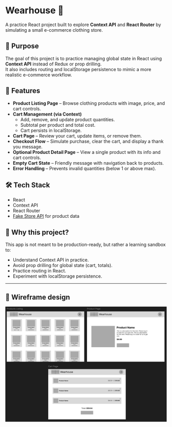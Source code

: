 # Wearhouse 🛒

A practice React project built to explore **Context API** and **React Router** by simulating a small e-commerce clothing store.

## 📖 Purpose

The goal of this project is to practice managing global state in React using **Context API** instead of Redux or prop drilling.  
It also includes routing and localStorage persistence to mimic a more realistic e-commerce workflow.

## 🎯 Features

- **Product Listing Page** – Browse clothing products with image, price, and cart controls.
- **Cart Management (via Context)**
  - Add, remove, and update product quantities.
  - Subtotal per product and total cost.
  - Cart persists in localStorage.
- **Cart Page** – Review your cart, update items, or remove them.
- **Checkout Flow** – Simulate purchase, clear the cart, and display a thank you message.
- **Optional Product Detail Page** – View a single product with its info and cart controls.
- **Empty Cart State** – Friendly message with navigation back to products.
- **Error Handling** – Prevents invalid quantities (below 1 or above max).

## 🛠️ Tech Stack

- React
- Context API
- React Router
- [Fake Store API](https://fakestoreapi.com/) for product data

## 🚀 Why this project?

This app is not meant to be production-ready, but rather a learning sandbox to:

- Understand Context API in practice.
- Avoid prop drilling for global state (cart, totals).
- Practice routing in React.
- Experiment with localStorage persistence.

---

## 📐 Wireframe design

![image](wireframe.png)

